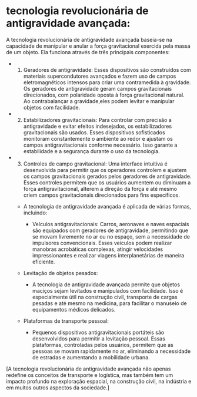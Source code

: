 # tecnologia revolucionária de antigravidade avançada:
  A tecnologia revolucionária de antigravidade avançada
   baseia-se na capacidade de manipular e anular a força gravitacional exercida pela massa de um objeto.
    Ela funciona através de três principais componentes:
  
  - 1. Geradores de antigravidade:
        Esses dispositivos são construídos com materiais supercondutores avançados
         e fazem uso de campos eletromagnéticos intensos para criar uma contramedida à gravidade.
          Os geradores de antigravidade geram campos gravitacionais direcionados,
           com polaridade oposta à força gravitacional natural.
            Ao contrabalançar a gravidade,eles podem levitar e manipular objetos com facilidade.

  - 2. Estabilizadores gravitacionais:
        Para controlar com precisão a antigravidade e evitar efeitos indesejados,
         os estabilizadores gravitacionais são usados.
          Esses dispositivos sofisticados monitoram constantemente o ambiente ao redor
           e ajustam os campos antigravitacionais conforme necessário.
            Isso garante a estabilidade e a segurança durante o uso da tecnologia.

  - 3. Controles de campo gravitacional:
        Uma interface intuitiva é desenvolvida para permitir que os operadores controlem
         e ajustem os campos gravitacionais gerados pelos geradores de antigravidade.
          Esses controles permitem que os usuários aumentem ou diminuam a força antigravitacional,
           alterem a direção da força e até mesmo criem campos gravitacionais direcionados para fins específicos.

      - A tecnologia de antigravidade avançada é aplicada de várias formas, incluindo:
         - Veículos antigravitacionais: Carros, aeronaves e naves espaciais
            são equipados com geradores de antigravidade, permitindo que se movam livremente no ar ou no espaço,
             sem a necessidade de impulsores convencionais.
              Esses veículos podem realizar manobras acrobáticas complexas,
               atingir velocidades impressionantes e realizar viagens interplanetárias de maneira eficiente.

      - Levitação de objetos pesados:
        - A tecnologia de antigravidade avançada
           permite que objetos maciços sejam levitados e manipulados com facilidade.
            Isso é especialmente útil na construção civil,
             transporte de cargas pesadas e até mesmo na medicina,
              para facilitar o manuseio de equipamentos médicos delicados.

      - Plataformas de transporte pessoal:
        - Pequenos dispositivos antigravitacionais portáteis são desenvolvidos
           para permitir a levitação pessoal. Essas plataformas, controladas pelos usuários,
            permitem que as pessoas se movam rapidamente no ar,
             eliminando a necessidade de estradas e aumentando a mobilidade urbana.
             
[A tecnologia revolucionária de antigravidade avançada não apenas redefine os conceitos de transporte e logística,
  mas também tem um impacto profundo na exploração espacial, na construção civil,
   na indústria e em muitos outros aspectos da sociedade.]
